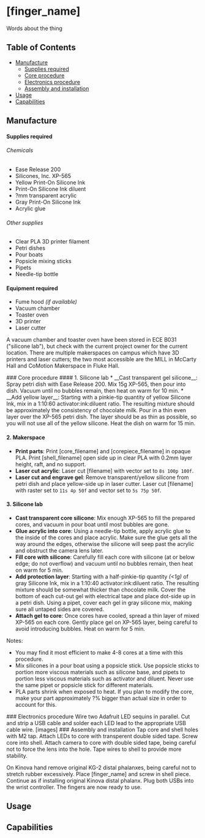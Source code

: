 # [finger_name]

Words about the thing

## Table of Contents

* [Manufacture](#manufacture)  
  * [Supplies required](#supplies)  
  * [Core procedure](#coreprocedure)  
  * [Electronics procedure](#electronicsprocedure)  
  * [Assembly and installation](#aandi)  
* [Usage](#usage)
* [Capabilities](#capabilities)

## Manufacture

#### Supplies required  <a name="supplies"/>
###### Chemicals
* Ease Release 200
* Silicones, Inc. XP-565
* Yellow Print-On Silicone Ink
* Print-On Silicone Ink diluent
* ?mm transparent acrylic
* Gray Print-On Silicone Ink
* Acrylic glue
<!--* Silicone glue-->
###### Other supplies
* Clear PLA 3D printer filament
* Petri dishes
* Pour boats
* Popsicle mixing sticks
* Pipets
* Needle-tip bottle

#### Equipment required
* Fume hood *(if available)*
* Vacuum chamber
* Toaster oven
* 3D printer
* Laser cutter

A vacuum chamber and toaster oven have been stored in ECE B031 ("silicone lab"), but check with the current project owner for the current location. There are multiple makerspaces on campus which have 3D printers and laser cutters; the two most accessible are the MILL in McCarty Hall and CoMotion Makerspace in Fluke Hall.

<a name="coreprocedure"/>  
### Core procedure
#### 1. Silicone lab
* __Cast transparent gel silicone__: Spray petri dish with Ease Release 200. Mix 15g XP-565, then pour into dish. Vacuum until no bubbles remain, then heat on warm for 10 min.
* __Add yellow layer__: Starting with a pinkie-tip quantity of yellow Silicone Ink, mix in a 1:10:60 activator:ink:diluent ratio. The resulting mixture should be approximately the consistency of chocolate milk. Pour in a thin even layer over the XP-565 petri dish. The layer should be as thin as possible, so you will not use all of the yellow silicone. Heat the dish on warm for 15 min.

#### 2. Makerspace
* **Print parts**: Print [core_filename] and [corepiece_filename] in opaque PLA. Print [shell_filename] open side up in clear PLA with 0.2mm layer height, raft, and no support.
* **Laser cut acrylic**: Laser cut [filename] with vector set to `8s 100p 100f`.
* **Laser cut and engrave gel**: Remove transparent/yellow silicone from petri dish and place yellow-side up in laser cutter. Laser cut [filename] with raster set to `11s 4p 50f` and vector set to `5s 75p 50f`.

#### 3. Silicone lab
* __Cast transparent core silicone__: Mix enough XP-565 to fill the prepared cores, and vacuum in pour boat until most bubbles are gone. 
* __Glue acrylic into core__: Using a needle-tip bottle, apply acrylic glue to the inside of the cores and place acrylic. Make sure the glue gets all the way around the edges, otherwise the silicone will seep past the acrylic and obstruct the camera lens later.
* __Fill core with silicone__: Carefully fill each core with silicone (at or below edge; do not overflow) and vacuum until no bubbles remain, then heat on warm for 5 min. 
* __Add protection layer__: Starting with a half-pinkie-tip quantity *(<1g)* of gray Silicone Ink, mix in a 1:10:40 activator:ink:diluent ratio. The resulting mixture should be somewhat thicker than chocolate milk. Cover the bottom of each cut-out gel with electrical tape and place dot-side up in a petri dish. Using a pipet, cover each gel in gray silicone mix, making sure all untaped sides are covered. 
* __Attach gel to core__: Once cores have cooled, spread a thin layer of mixed XP-565 on each core. Gently place gel on XP-565 layer, being careful to avoid introducing bubbles. Heat on warm for 5 min.

Notes:
* You may find it most efficient to make 4-8 cores at a time with this procedure.
* Mix silicones in a pour boat using a popsicle stick. Use popsicle sticks to portion more viscous materials such as silicone base, and pipets to portion less viscous materials such as activator and diluent. Never use the same pipet or popsicle stick for different materials. 
* PLA parts shrink when exposed to heat. If you plan to modify the core, make your part approximately ?% bigger than actual size in order to account for this.

<a name="electronicsprocedure"/>  
### Electronics procedure
Wire two Adafruit LED sequins in parallel. Cut and strip a USB cable and solder each LED lead to the appropriate USB cable wire.
[images]

<a name="aandi"/>  
### Assembly and installation
Tap core and shell holes with M2 tap. Attach LEDs to core with transperent double sided tape. Screw core into shell. Attach camera to core with double sided tape, being careful not to force the lens into the hole. Tape wires to shell to provide more stability.

On Kinova hand remove original KG-2 distal phalanxes, being careful not to stretch rubber excessively. Place [finger_name] and screw in shell piece. Continue as if installing original Kinova distal phalanx. Plug both USBs into the wrist controller. The fingers are now ready to use.

## Usage

## Capabilities
